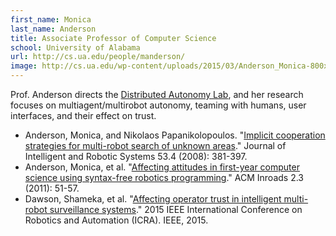 ```yaml
---
first_name: Monica  
last_name: Anderson
title: Associate Professor of Computer Science
school: University of Alabama
url: http://cs.ua.edu/people/manderson/
image: http://cs.ua.edu/wp-content/uploads/2015/03/Anderson_Monica-800x1000.jpg
---
```

Prof. Anderson directs the [Distributed Autonomy Lab](http://robotics.cs.ua.edu/), and her research focuses on multiagent/multirobot autonomy, teaming with humans, user interfaces, and their effect on trust.
* Anderson, Monica, and Nikolaos Papanikolopoulos. "[Implicit cooperation strategies for multi-robot search of unknown areas](https://link.springer.com/article/10.1007/s10846-008-9242-5)." Journal of Intelligent and Robotic Systems 53.4 (2008): 381-397.
* Anderson, Monica, et al. "[Affecting attitudes in first-year computer science using syntax-free robotics programming](https://dl.acm.org/doi/10.1145/2003616.2003635)." ACM Inroads 2.3 (2011): 51-57.
* Dawson, Shameka, et al. "[Affecting operator trust in intelligent multi-robot surveillance systems](https://ieeexplore.ieee.org/abstract/document/7139654)." 2015 IEEE International Conference on Robotics and Automation (ICRA). IEEE, 2015.
